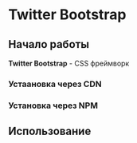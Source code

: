 # Twitter Bootstrap

## Начало работы

**Twitter Bootstrap** - CSS фреймворк

### Устаановка через CDN

### Установка через NPM

## Использование



